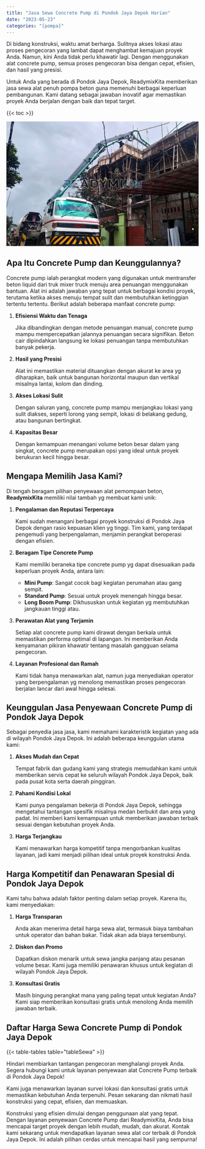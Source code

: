 ```yaml
---
title: "Jasa Sewa Concrete Pump di Pondok Jaya Depok Harian"
date: "2023-05-23"
categories: "[pompa]"
---
```


Di bidang konstruksi, waktu amat berharga. Sulitnya akses lokasi atau proses pengecoran yang lambat dapat menghambat kemajuan proyek Anda. Namun, kini Anda tidak perlu khawatir lagi. Dengan menggunakan alat concrete pump, semua proses pengecoran bisa dengan cepat, efisien, dan hasil yang presisi.

Untuk Anda yang berada di Pondok Jaya Depok, ReadymixKita memberikan jasa sewa alat penuh pompa beton guna memenuhi berbagai keperluan pembangunan. Kami datang sebagai jawaban inovatif agar memastikan proyek Anda berjalan dengan baik dan tepat target.

{{< toc >}}

![Jasa Sewa Concrete Pump di Pondok Jaya Depok Harian](/images/pompa/sewa-pompa-25.jpg)

## Apa Itu Concrete Pump dan Keunggulannya?

Concrete pump ialah perangkat modern yang digunakan untuk mentransfer beton liquid dari truk mixer truck menuju area penuangan menggunakan bantuan. Alat ini adalah jawaban yang tepat untuk berbagai kondisi proyek, terutama ketika akses menuju tempat sulit dan membutuhkan ketinggian tertentu tertentu. Berikut adalah beberapa manfaat concrete pump:

1. **Efisiensi Waktu dan Tenaga**

   Jika dibandingkan dengan metode penuangan manual, concrete pump mampu mempercepatkan jalannya penuangan secara signifikan. Beton cair dipindahkan langsung ke lokasi penuangan tanpa membutuhkan banyak pekerja.

2. **Hasil yang Presisi**

   Alat ini memastikan material dituangkan dengan akurat ke area yg diharapkan, baik untuk bangunan horizontal maupun dan vertikal misalnya lantai, kolom dan dinding.

3. **Akses Lokasi Sulit**

   Dengan saluran yang, concrete pump mampu menjangkau lokasi yang sulit diakses, seperti lorong yang sempit, lokasi di belakang gedung, atau bangunan bertingkat.

4. **Kapasitas Besar**

   Dengan kemampuan menangani volume beton besar dalam yang singkat, concrete pump merupakan opsi yang ideal untuk proyek berukuran kecil hingga besar.

## Mengapa Memilih Jasa Kami?

Di tengah beragam pilihan penyewaan alat pemompaan beton, **ReadymixKita** memiliki nilai tambah yg membuat kami unik:

1. **Pengalaman dan Reputasi Terpercaya**

   Kami sudah menangani berbagai proyek konstruksi di Pondok Jaya Depok dengan rasio kepuasan klien yg tinggi. Tim kami, yang terdapat pengemudi yang berpengalaman, menjamin perangkat beroperasi dengan efisien.

2. **Beragam Tipe Concrete Pump**

   Kami memiliki beraneka tipe concrete pump yg dapat disesuaikan pada keperluan proyek Anda, antara lain:
   - **Mini Pump**: Sangat cocok bagi kegiatan perumahan atau gang sempit.
   - **Standard Pump**: Sesuai untuk proyek menengah hingga besar.
   - **Long Boom Pump**: Dikhususkan untuk kegiatan yg membutuhkan jangkauan tinggi atau.

3. **Perawatan Alat yang Terjamin**

   Setiap alat concrete pump kami dirawat dengan berkala untuk memastikan performa optimal di lapangan. Ini memberikan Anda kenyamanan pikiran khawatir tentang masalah gangguan selama pengecoran.

4. **Layanan Profesional dan Ramah**

   Kami tidak hanya menawarkan alat, namun juga menyediakan operator yang berpengalaman yg menolong memastikan proses pengecoran berjalan lancar dari awal hingga selesai.

## Keunggulan Jasa Penyewaan Concrete Pump di Pondok Jaya Depok

Sebagai penyedia jasa jasa, kami memahami karakteristik kegiatan yang ada di wilayah Pondok Jaya Depok. Ini adalah beberapa keunggulan utama kami:

1. **Akses Mudah dan Cepat**

   Tempat fabrik dan gudang kami yang strategis memudahkan kami untuk memberikan servis cepat ke seluruh wilayah Pondok Jaya Depok, baik pada pusat kota serta daerah pinggiran.

2. **Pahami Kondisi Lokal**

   Kami punya pengalaman bekerja di Pondok Jaya Depok, sehingga mengetahui tantangan spesifik misalnya medan berbukit dan area yang padat. Ini memberi kami kemampuan untuk memberikan jawaban terbaik sesuai dengan kebutuhan proyek Anda.

3. **Harga Terjangkau**

   Kami menawarkan harga kompetitif tanpa mengorbankan kualitas layanan, jadi kami menjadi pilihan ideal untuk proyek konstruksi Anda.

## Harga Kompetitif dan Penawaran Spesial di Pondok Jaya Depok

Kami tahu bahwa adalah faktor penting dalam setiap proyek. Karena itu, kami menyediakan:

1. **Harga Transparan**

   Anda akan menerima detail harga sewa alat, termasuk biaya tambahan untuk operator dan bahan bakar. Tidak akan ada biaya tersembunyi.

2. **Diskon dan Promo**

   Dapatkan diskon menarik untuk sewa jangka panjang atau pesanan volume besar. Kami juga memiliki penawaran khusus untuk kegiatan di wilayah Pondok Jaya Depok.

3. **Konsultasi Gratis**

   Masih bingung perangkat mana yang paling tepat untuk kegiatan Anda? Kami siap memberikan konsultasi gratis untuk menolong Anda memilih jawaban terbaik.

## Daftar Harga Sewa Concrete Pump di Pondok Jaya Depok

{{< table-tables table="tableSewa" >}}

Hindari membiarkan tantangan pengecoran menghalangi proyek Anda. Segera hubungi kami untuk layanan penyewaan alat Concrete Pump terbaik di Pondok Jaya Depok!

Kami juga menawarkan layanan survei lokasi dan konsultasi gratis untuk memastikan kebutuhan Anda terpenuhi. Pesan sekarang dan nikmati hasil konstruksi yang cepat, efisien, dan memuaskan.

Konstruksi yang efisien dimulai dengan penggunaan alat yang tepat. Dengan layanan penyewaan Concrete Pump dari ReadymixKita, Anda bisa mencapai target proyek dengan lebih mudah, mudah, dan akurat. Kontak kami sekarang untuk mendapatkan layanan sewa alat cor terbaik di Pondok Jaya Depok. Ini adalah pilihan cerdas untuk mencapai hasil yang sempurna!